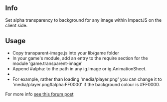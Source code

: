 Info
----
Set alpha transparency to background for any image within ImpactJS on the client side.

Usage
-----

- Copy transparent-image.js into your lib/game folder
- In your game's module, add an entry to the require section for the module 'game.transparent-image'
- Append #alpha:<hexcolor> to the path in any ig.Image or ig.AnimationSheet.
- 
- For example, rather than
loading 'media/player.png' you can change it to 'media/player.png#alpha:FF0000' if the background colour is #FF0000.

For more info [see this forum post](http://www.impactjs.com/forums)